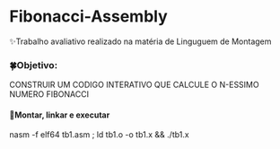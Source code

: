 # Fibonacci-Assembly
 ✨Trabalho avaliativo realizado na matéria de Linguguem de Montagem 
 
<h3>🍀Objetivo:</h3>
CONSTRUIR UM CODIGO INTERATIVO QUE CALCULE O N-ESSIMO NUMERO FIBONACCI
 
<h4>📌Montar, linkar e executar</h4>
nasm -f elf64 tb1.asm ; ld tb1.o -o tb1.x && ./tb1.x
